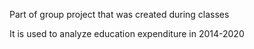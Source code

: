 Part of group project that was created during classes

It is used to analyze education expenditure in 2014-2020
